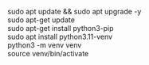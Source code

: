 sudo apt update && sudo apt upgrade -y 
<br>
sudo apt-get update
<br>
sudo apt-get install python3-pip
<br>
sudo apt install python3.11-venv
<br>
python3 -m venv venv
<br>
source venv/bin/activate
